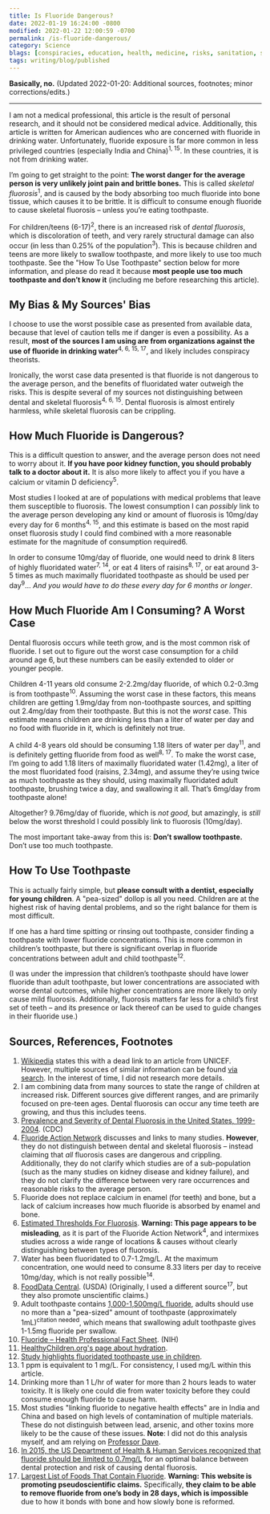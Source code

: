 ```yaml
---
title: Is Fluoride Dangerous?
date: 2022-01-19 16:24:00 -0800
modified: 2022-01-22 12:00:59 -0700
permalink: /is-fluoride-dangerous/
category: Science
blags: [conspiracies, education, health, medicine, risks, sanitation, skeletal]
tags: writing/blog/published
---
```


**Basically, no.** (Updated 2022-01-20: Additional sources, footnotes; minor corrections/edits.)

---

I am not a medical professional, this article is the result of personal research, and it should not be considered medical advice. Additionally, this article is written for American audiences who are concerned with fluoride in drinking water. Unfortunately, fluoride exposure is far more common in less privileged countries (especially India and China)<sup>1, 15</sup>. In these countries, it is not from drinking water.

I’m going to get straight to the point: **The worst danger for the average person is very unlikely joint pain and brittle bones.** This is called _skeletal fluorosis_<sup>1</sup>, and is caused by the body absorbing too much fluoride into bone tissue, which causes it to be brittle. It is difficult to consume enough fluoride to cause skeletal fluorosis – unless you’re eating toothpaste.

For children/teens (6-17)<sup>2</sup>, there is an increased risk of _dental fluorosis_, which is discoloration of teeth, and very rarely structural damage can also occur (in less than 0.25% of the population<sup>3</sup>). This is because children and teens are more likely to swallow toothpaste, and more likely to use too much toothpaste. See the "How To Use Toothpaste" section below for more information, and please do read it because **most people use too much toothpaste and don’t know it** (including me before researching this article).

## My Bias & My Sources' Bias

I choose to use the worst possible case as presented from available data, because that level of caution tells me if danger is even a possibility. As a result, **most of the sources I am using are from organizations against the use of fluoride in drinking water**<sup>4, 6, 15, 17</sup>, and likely includes conspiracy theorists.

Ironically, the worst case data presented is that fluoride is not dangerous to the average person, and the benefits of fluoridated water outweigh the risks. This is despite several of my sources not distinguishing between dental and skeletal fluorosis<sup>4, 6, 15</sup>. Dental fluorosis is almost entirely harmless, while skeletal fluorosis can be crippling.

## How Much Fluoride is Dangerous?

This is a difficult question to answer, and the average person does not need to worry about it. **If you have poor kidney function, you should probably talk to a doctor about it.** It is also more likely to affect you if you have a calcium or vitamin D deficiency<sup>5</sup>.

Most studies I looked at are of populations with medical problems that leave them susceptible to fluorosis. The lowest consumption I can _possibly_ link to the average person developing any kind or amount of fluorosis is 10mg/day every day for 6 months<sup>4, 15</sup>, and this estimate is based on the most rapid onset fluorosis study I could find combined with a more reasonable estimate for the magnitude of consumption required6.

In order to consume 10mg/day of fluoride, one would need to drink 8 liters of highly fluoridated water<sup>7, 14</sup>, or eat 4 liters of raisins<sup>8, 17</sup>, or eat around 3-5 times as much maximally fluoridated toothpaste as should be used per day<sup>9</sup>… _And you would have to do these every day for 6 months or longer_.

## How Much Fluoride Am I Consuming? A Worst Case

Dental fluorosis occurs while teeth grow, and is the most common risk of fluoride. I set out to figure out the worst case consumption for a child around age 6, but these numbers can be easily extended to older or younger people.

Children 4-11 years old consume 2-2.2mg/day fluoride, of which 0.2-0.3mg is from toothpaste<sup>10</sup>. Assuming the worst case in these factors, this means children are getting 1.9mg/day from non-toothpaste sources, and spitting out 2.4mg/day from their toothpaste. But this is not the _worst_ case. This estimate means children are drinking less than a liter of water per day and no food with fluoride in it, which is definitely not true.

A child 4-8 years old should be consuming 1.18 liters of water per day<sup>11</sup>, and is definitely getting fluoride from food as well<sup>8, 17</sup>. To make the worst case, I’m going to add 1.18 liters of maximally fluoridated water (1.42mg), a liter of the most fluoridated food (raisins, 2.34mg), and assume they’re using twice as much toothpaste as they should, using maximally fluoridated adult toothpaste, brushing twice a day, and swallowing it all. That’s 6mg/day from toothpaste alone!

Altogether? 9.76mg/day of fluoride, which is _not good_, but amazingly, is _still_ below the worst threshold I could possibly link to fluorosis (10mg/day).

The most important take-away from this is: **Don’t swallow toothpaste.** Don’t use too much toothpaste.

## How To Use Toothpaste

This is actually fairly simple, but **please consult with a dentist, especially for young children**. A "pea-sized" dollop is all you need. Children are at the highest risk of having dental problems, and so the right balance for them is most difficult.

If one has a hard time spitting or rinsing out toothpaste, consider finding a toothpaste with lower fluoride concentrations. This is more common in children’s toothpaste, but there is significant overlap in fluoride concentrations between adult and child toothpaste<sup>12</sup>.

(I was under the impression that children’s toothpaste should have lower fluoride than adult toothpaste, but lower concentrations are associated with worse dental outcomes, while higher concentrations are more likely to only cause mild fluorosis. Additionally, fluorosis matters far less for a child’s first set of teeth – and its presence or lack thereof can be used to guide changes in their fluoride use.)

## Sources, References, Footnotes

1. [Wikipedia](https://en.wikipedia.org/wiki/Skeletal_fluorosis#Epidemiology) states this with a dead link to an article from UNICEF. However, multiple sources of similar information can be found [via search](https://www.google.com/search?q=where+is+skeletal+fluorosis+endemic). In the interest of time, I did not research more details.
2. I am combining data from many sources to state the range of children at increased risk. Different sources give different ranges, and are primarily focused on pre-teen ages. Dental fluorosis can occur any time teeth are growing, and thus this includes teens.
3. [Prevalence and Severity of Dental Fluorosis in the United States, 1999-2004](https://www.cdc.gov/nchs/products/databriefs/db53.htm). (CDC)
4. [Fluoride Action Network](https://fluoridealert.org/issues/health/skeletal_fluorosis/) discusses and links to many studies. **However**, they do not distinguish between dental and skeletal fluorosis – instead claiming that _all_ fluorosis cases are dangerous and crippling. Additionally, they do not clarify which studies are of a sub-population (such as the many studies on kidney disease and kidney failure), and they do not clarify the difference between very rare occurrences and reasonable risks to the average person.
5. Fluoride does not replace calcium in enamel (for teeth) and bone, but a lack of calcium increases how much fluoride is absorbed by enamel and bone.
6. [Estimated Thresholds For Fluorosis](https://fluoridealert.org/studies/skeletal_fluorosis04_/). **Warning: This page appears to be misleading**, as it is part of the Fluoride Action Network<sup>4</sup>, and intermixes studies across a wide range of locations & causes without clearly distinguishing between types of fluorosis.
7.  Water has been fluoridated to 0.7-1.2mg/L. At the maximum concentration, one would need to consume 8.33 liters per day to receive 10mg/day, which is not really possible<sup>14</sup>.
8. [FoodData Central](https://fdc.nal.usda.gov/fdc-app.html#/?component=1099). (USDA) (Originally, I used a different source<sup>17</sup>, but they also promote unscientific claims.)
9. Adult toothpaste contains [1,000-1,500mg/L fluoride](https://www.cdc.gov/fluoridation/basics/fluoride-products.html), adults should use no more than a "pea-sized" amount of toothpaste (approximately 1mL)<sup>citation needed</sup>, which means that swallowing adult toothpaste gives 1-1.5mg fluoride per swallow.
10. [Fluoride – Health Professional Fact Sheet](https://ods.od.nih.gov/factsheets/Fluoride-HealthProfessional/). (NIH)
11. [HealthyChildren.org's page about hydration](https://www.healthychildren.org/English/healthy-living/nutrition/Pages/Choose-Water-for-Healthy-Hydration.aspx).
12. [Study highlights fluoridated toothpaste use in children](https://www.nature.com/articles/sj.bdj.2010.125).
13. 1 ppm is equivalent to 1 mg/L. For consistency, I used mg/L within this article.
14. Drinking more than 1 L/hr of water for more than 2 hours leads to water toxicity. It is likely one could die from water toxicity before they could consume enough fluoride to cause harm.
15. Most studies "linking fluoride to negative health effects" are in India and China and based on high levels of contamination of multiple materials. These do not distinguish between lead, arsenic, and other toxins more likely to be the cause of these issues. **Note**: I did not do this analysis myself, and am relying on [Professor Dave](https://www.youtube.com/watch?v=bRnBHml8nto&t=15m52s).
16. [In 2015, the US Department of Health & Human Services recognized that fluoride should be limited to 0.7mg/L](https://www.webmd.com/oral-health/news/20150427/us-lowers-recommended-fluoride-levels-in-drinking-water) for an optimal balance between dental protection and risk of causing dental fluorosis.
17. [Largest List of Foods That Contain Fluoride](https://truthaboutfluoride.com/foods-that-contain-fluoride/). **Warning: This website is promoting pseudoscientific claims.** Specifically, **they claim to be able to remove fluoride from one’s body in 28 days, which is impossible** due to how it bonds with bone and how slowly bone is reformed.
